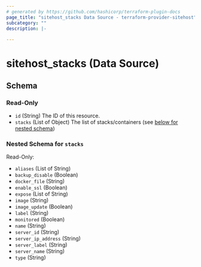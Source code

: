 ```yaml
---
# generated by https://github.com/hashicorp/terraform-plugin-docs
page_title: "sitehost_stacks Data Source - terraform-provider-sitehost"
subcategory: ""
description: |-
  
---
```


# sitehost_stacks (Data Source)





<!-- schema generated by tfplugindocs -->
## Schema

### Read-Only

- `id` (String) The ID of this resource.
- `stacks` (List of Object) The list of stacks/containers (see [below for nested schema](#nestedatt--stacks))

<a id="nestedatt--stacks"></a>
### Nested Schema for `stacks`

Read-Only:

- `aliases` (List of String)
- `backup_disable` (Boolean)
- `docker_file` (String)
- `enable_ssl` (Boolean)
- `expose` (List of String)
- `image` (String)
- `image_update` (Boolean)
- `label` (String)
- `monitored` (Boolean)
- `name` (String)
- `server_id` (String)
- `server_ip_address` (String)
- `server_label` (String)
- `server_name` (String)
- `type` (String)


